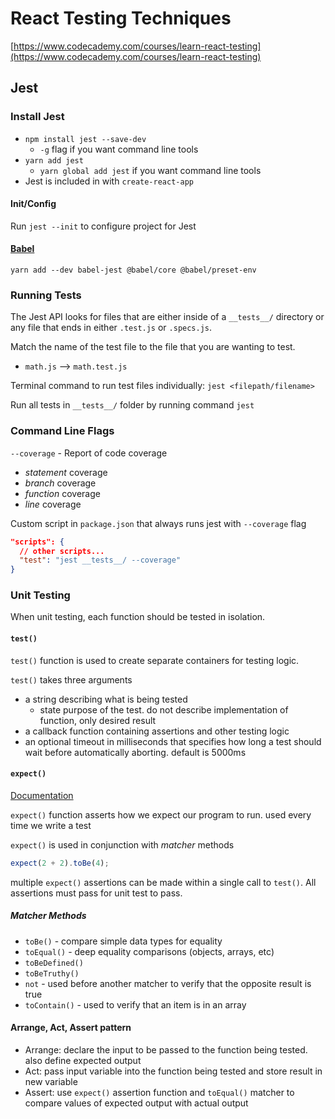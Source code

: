 # React Testing Techniques

[https://www.codecademy.com/courses/learn-react-testing](https://www.codecademy.com/courses/learn-react-testing)

## Jest

### Install Jest

- `npm install jest --save-dev`
  - `-g` flag if you want command line tools
- `yarn add jest`
  - `yarn global add jest` if you want command line tools
- Jest is included in with `create-react-app`

#### Init/Config

Run `jest --init` to configure project for Jest

#### [Babel](https://jestjs.io/docs/getting-started#using-babel)

`yarn add --dev babel-jest @babel/core @babel/preset-env`

### Running Tests

The Jest API looks for files that are either inside of a `__tests__/` directory or any file that ends in either `.test.js` or `.specs.js`.

Match the name of the test file to the file that you are wanting to test.

- `math.js` --> `math.test.js`

Terminal command to run test files individually: `jest <filepath/filename>`

Run all tests in `__tests__/` folder by running command `jest`

### Command Line Flags

`--coverage` - Report of code coverage

- _statement_ coverage
- _branch_ coverage
- _function_ coverage
- _line_ coverage

Custom script in `package.json` that always runs jest with `--coverage` flag

```json
"scripts": {
  // other scripts...
  "test": "jest __tests__/ --coverage"
}
```

### Unit Testing

When unit testing, each function should be tested in isolation.

#### `test()`

`test()` function is used to create separate containers for testing logic.

`test()` takes three arguments

- a string describing what is being tested
  - state purpose of the test. do not describe implementation of function, only desired result
- a callback function containing assertions and other testing logic
- an optional timeout in milliseconds that specifies how long a test should wait before automatically aborting. default is 5000ms

#### `expect()`

[Documentation](https://jestjs.io/docs/expect)

`expect()` function asserts how we expect our program to run. used every time we write a test

`expect()` is used in conjunction with _matcher_ methods

```js
expect(2 + 2).toBe(4);
```

multiple `expect()` assertions can be made within a single call to `test()`. All assertions must pass for unit test to pass.

##### Matcher Methods

- `toBe()` - compare simple data types for equality
- `toEqual()` - deep equality comparisons (objects, arrays, etc)
- `toBeDefined()`
- `toBeTruthy()`
- `not` - used before another matcher to verify that the opposite result is true
- `toContain()` - used to verify that an item is in an array

#### Arrange, Act, Assert pattern

- Arrange: declare the input to be passed to the function being tested. also define expected output
- Act: pass input variable into the function being tested and store result in new variable
- Assert: use `expect()` assertion function and `toEqual()` matcher to compare values of expected output with actual output
